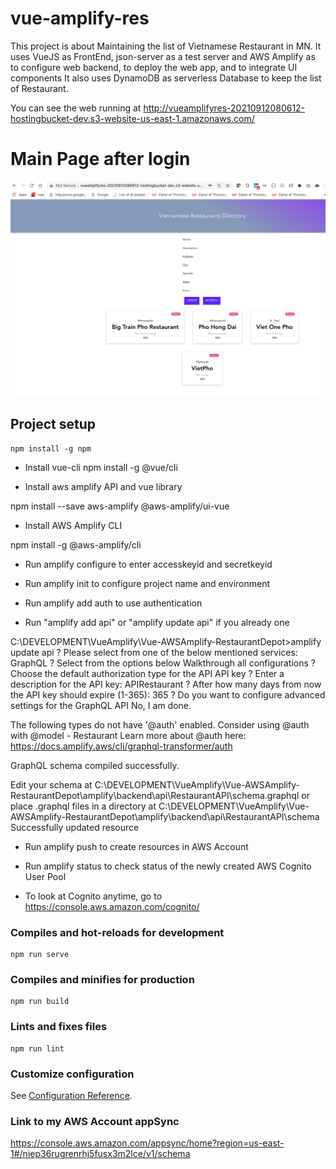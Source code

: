 # vue-amplify-res

This project is about Maintaining the list of Vietnamese Restaurant in MN.
It uses VueJS as FrontEnd, json-server as a test server and AWS Amplify as to configure web backend, to deploy the web app, and to integrate UI components
It also uses DynamoDB as serverless Database to keep the list of Restaurant.

You can see the web running at 
http://vueamplifyres-20210912080612-hostingbucket-dev.s3-website-us-east-1.amazonaws.com/

# Main Page after login

![FrontEnd UI/UX](https://github.com/silam/Vue-AWSAmplify-RestaurantDepot/blob/main/public/MainPage.png?raw=true)


## Project setup
```
npm install -g npm

```
- Install vue-cli
npm install -g @vue/cli

- Install aws amplify API and vue library 

npm install --save aws-amplify @aws-amplify/ui-vue

- Install AWS Amplify CLI

npm install -g @aws-amplify/cli

- Run amplify configure to enter accesskeyid and secretkeyid

- Run amplify init to configure project name and environment

- Run amplify add auth to use authentication

- Run "amplify add api" or "amplify update api" if you already one

C:\DEVELOPMENT\VueAmplify\Vue-AWSAmplify-RestaurantDepot>amplify update api
? Please select from one of the below mentioned services: GraphQL
? Select from the options below Walkthrough all configurations
? Choose the default authorization type for the API API key
? Enter a description for the API key: APIRestaurant
? After how many days from now the API key should expire (1-365): 365
? Do you want to configure advanced settings for the GraphQL API No, I am done.

The following types do not have '@auth' enabled. Consider using @auth with @model
         - Restaurant
Learn more about @auth here: https://docs.amplify.aws/cli/graphql-transformer/auth


GraphQL schema compiled successfully.

Edit your schema at C:\DEVELOPMENT\VueAmplify\Vue-AWSAmplify-RestaurantDepot\amplify\backend\api\RestaurantAPI\schema.graphql or place .graphql files in a directory at C:\DEVELOPMENT\VueAmplify\Vue-AWSAmplify-RestaurantDepot\amplify\backend\api\RestaurantAPI\schema
Successfully updated resource



- Run amplify push to create resources in AWS Account

- Run amplify status to check status of the newly created AWS Cognito User Pool 

- To look at Cognito anytime, go to
https://console.aws.amazon.com/cognito/

### Compiles and hot-reloads for development
```
npm run serve
```

### Compiles and minifies for production
```
npm run build
```

### Lints and fixes files
```
npm run lint
```

### Customize configuration
See [Configuration Reference](https://cli.vuejs.org/config/).


### Link to my AWS Account appSync
https://console.aws.amazon.com/appsync/home?region=us-east-1#/niep36rugrenrhj5fusx3m2lce/v1/schema



